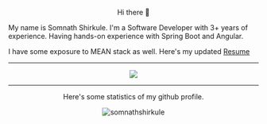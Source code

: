 <p align="center">Hi there 👋

My name is Somnath Shirkule. I'm a Software Developer with 3+ years of experience. Having hands-on experience with Spring Boot and Angular.

I have some exposure to MEAN stack as well. Here's my updated <a href="https://drive.google.com/file/d/1rYbiiL3sREGHgQZgbFVQTCu9qcCDO29a/view?usp=sharing">Resume</a>
</p>
<hr>
<p align="center"><a href="https://github.com/somnathshirkule">
    <img src="https://komarev.com/ghpvc/?username=somnathshirkule&style=for-the-badge">
</a></p>
<hr>
<p align="center"> Here's some statistics of my github profile.</p>

<p align="center"> <img src="https://github-readme-stats.vercel.app/api?username=somnathshirkule&show_icons=true&theme=great-gatsby" alt="somnathshirkule" />
